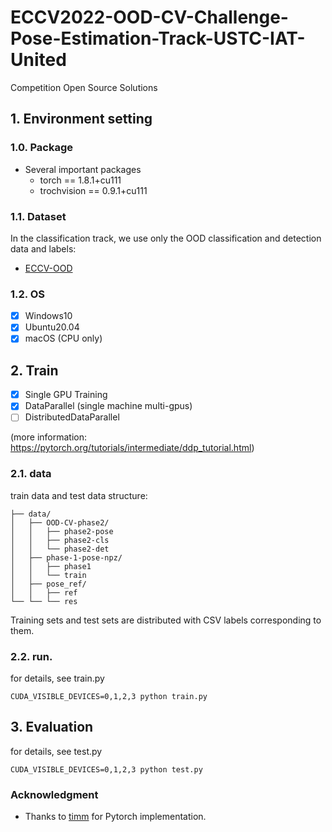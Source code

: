 # ECCV2022-OOD-CV-Challenge-Pose-Estimation-Track-USTC-IAT-United
Competition Open Source Solutions


## 1. Environment setting 

### 1.0. Package
* Several important packages
    - torch == 1.8.1+cu111
    - trochvision == 0.9.1+cu111

### 1.1. Dataset
In the classification track, we use only the OOD classification and detection data and labels:
* [ECCV-OOD](https://github.com/eccv22-ood-workshop/ROBIN-dataset)

### 1.2. OS
- [x] Windows10
- [x] Ubuntu20.04
- [x] macOS (CPU only)

## 2. Train
- [x] Single GPU Training
- [x] DataParallel (single machine multi-gpus)
- [ ] DistributedDataParallel

(more information: https://pytorch.org/tutorials/intermediate/ddp_tutorial.html)

### 2.1. data
train data and test data structure:  
```
├── data/
│   ├── OOD-CV-phase2/
│   │   ├── phase2-pose
│   │   ├── phase2-cls
│   │   └── phase2-det
│   ├── phase-1-pose-npz/
│   │   ├── phase1
│   │   └── train
│   ├── pose_ref/
│   │   ├── ref
└── └── └── res
```
  
Training sets and test sets are distributed with CSV labels corresponding to them.

### 2.2. run.
for details, see train.py
```
CUDA_VISIBLE_DEVICES=0,1,2,3 python train.py
```

## 3. Evaluation
for details, see test.py
```
CUDA_VISIBLE_DEVICES=0,1,2,3 python test.py
```


### Acknowledgment

* Thanks to [timm](https://github.com/rwightman/pytorch-image-models) for Pytorch implementation.
